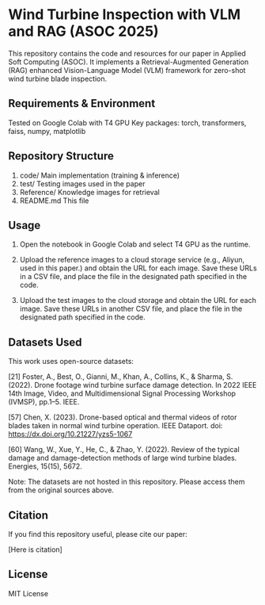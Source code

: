 # Wind Turbine Inspection with VLM and RAG (ASOC 2025)

This repository contains the code and resources for our paper in Applied Soft Computing (ASOC).
It implements a Retrieval-Augmented Generation (RAG) enhanced Vision-Language Model (VLM) framework for zero-shot wind turbine blade inspection.

## Requirements & Environment

Tested on Google Colab with T4 GPU
Key packages: torch, transformers, faiss, numpy, matplotlib

## Repository Structure

1. code/ Main implementation (training & inference)
2. test/ Testing images used in the paper
3. Reference/ Knowledge images for retrieval
4. README.md This file

## Usage

1. Open the notebook in Google Colab and select T4 GPU as the runtime.

2. Upload the reference images to a cloud storage service (e.g., Aliyun, used in this paper.) and obtain the URL for each image. Save these URLs in a CSV file, and place the file in the designated path specified in the code.

3. Upload the test images to the cloud storage and obtain the URL for each image. Save these URLs in another CSV file, and place the file in the designated path specified in the code.

## Datasets Used

This work uses open-source datasets:

[21] Foster, A., Best, O., Gianni, M., Khan, A., Collins, K., & Sharma, S. (2022). Drone footage wind turbine surface damage detection. In 2022 IEEE 14th Image, Video, and Multidimensional Signal Processing Workshop (IVMSP), pp.1–5. IEEE.

[57] Chen, X. (2023). Drone-based optical and thermal videos of rotor blades taken in normal wind turbine operation. IEEE Dataport. doi: https://dx.doi.org/10.21227/yzs5-1067

[60] Wang, W., Xue, Y., He, C., & Zhao, Y. (2022). Review of the typical damage and damage-detection methods of large wind turbine blades. Energies, 15(15), 5672.

Note: The datasets are not hosted in this repository. Please access them from the original sources above.

## Citation

If you find this repository useful, please cite our paper:

[Here is citation]

## License
MIT License
